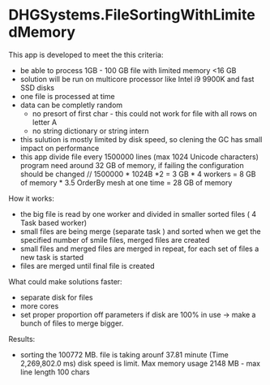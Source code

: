 # DHGSystems.FileSortingWithLimitedMemory

This app is developed to meet the this criteria:
   - be able to process  1GB - 100 GB file with limited memory <16 GB
   - solution will be run on multicore processor like Intel i9 9900K and fast SSD disks
   - one file is processed at time
   - data can be completly random 
       - no presort of first char - this could not work for file with all rows on letter A
       - no string dictionary or string intern
   - this sulution is mostly limited by disk speed, so clening the GC has small impact on performance
   - this app divide file every 1500000 lines (max 1024 Unicode characters) program need  around 32 GB of memory, if failing the configuration should be changed
      // 1500000 * 1024B *2  = 3 GB * 4 workers = 8 GB of memory * 3.5 OrderBy mesh at one time = 28 GB of memory 
       

How it works:
  - the big file is read by one worker and divided in smaller sorted files ( 4 Task based worker)
  - small files are being merge (separate task ) and sorted when we get the specified number of smile files, merged files are created
  - small files and merged files are merged in repeat, for each set of files a new task is started
  - files are merged until final file is created

What could make solutions faster:
  - separate disk for files
  - more cores
  - set proper proportion off parameters
      if disk are 100% in use -> make a bunch of files to merge bigger.
   

Results:
  - sorting the 100772 MB. file   is taking arounf 37.81 minute (Time 2,269,802.0 ms) disk speed is limit. Max memory usage  2148 MB  - max line length 100 chars